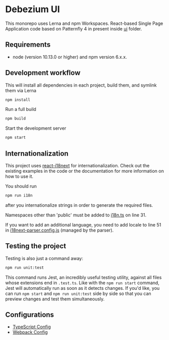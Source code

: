 

# Debezium UI

This monorepo uses Lerna and npm Workspaces. 
React-based Single Page Application code based on Patternfly 4 in present inside [ui](./packages/ui) folder.

## Requirements
* node (version 10.13.0 or higher) and npm version 6.x.x.  

## Development workflow

This will install all dependencies in each project, build them, and symlink them via Lerna

```sh
npm install
```

Run a full build
```sh
npm build
```

Start the development server
```sh
npm start
```

## Internationalization
This project uses [react-i18next](https://react.i18next.com/) for internationalization. Check out the existing examples in the code or the documentation for more information on how to use it.

You should run
```sh
npm run i18n
```
after you internationalize strings in order to generate the required files.

Namespaces other than 'public' must be added to [i18n.ts](./packages/ui/src/i18n/i18n.ts) on line 31.

If you want to add an additional language, you need to add locale to line 51 in [i18next-parser.config.js](./packages/ui/i18next-parser.config.js) (managed by the parser).

## Testing the project
Testing is also just a command away:

```sh
npm run unit:test
```
This command runs Jest, an incredibly useful testing utility, against all files whose extensions end in `.test.ts`.
Like with the `npm run start` command, Jest will automatically run as soon as it detects changes.
If you'd like, you can run `npm start` and `npm run unit:test` side by side so that you can preview changes and test them simultaneously.

## Configurations
* [TypeScript Config](./packages/ui/tsconfig.json)
* [Webpack Config](./packages/ui/webpack.common.js)